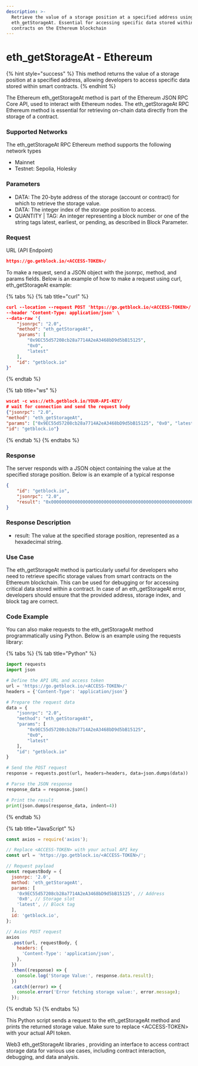 ```yaml
---
description: >-
  Retrieve the value of a storage position at a specified address using
  eth_getStorageAt. Essential for accessing specific data stored within smart
  contracts on the Ethereum blockchain
---
```


# eth\_getStorageAt - Ethereum

{% hint style="success" %}
This method returns the value of a storage position at a specified address, allowing developers to access specific data stored within smart contracts.
{% endhint %}

The Ethereum eth\_getStorageAt method is part of the Ethereum JSON RPC Core API, used to interact with Ethereum nodes. The eth\_getStorageAt RPC Ethereum method is essential for retrieving on-chain data directly from the storage of a contract.

### Supported Networks

The eth\_getStorageAt RPC Ethereum method supports the following network types

* Mainnet
* Testnet: Sepolia, Holesky

### Parameters

* DATA: The 20-byte address of the storage (account or contract) for which to retrieve the storage value.
* DATA: The integer index of the storage position to access.
* QUANTITY | TAG: An integer representing a block number or one of the string tags latest, earliest, or pending, as described in Block Parameter.

### Request&#x20;

URL (API Endpoint)

```json
https://go.getblock.io/<ACCESS-TOKEN>/
```

To make a request, send a JSON object with the jsonrpc, method, and params fields. Below is an example of how to make a request using curl, eth\_getStorageAt example:

{% tabs %}
{% tab title="curl" %}
```json
curl --location --request POST 'https://go.getblock.io/<ACCESS-TOKEN>/' \
--header 'Content-Type: application/json' \
--data-raw '{
    "jsonrpc": "2.0",
    "method": "eth_getStorageAt",
    "params": [
        "0x9EC55d57208cb28a7714A2eA3468bD9d5bB15125",
        "0x0",
        "latest"
    ],
    "id": "getblock.io"
}'
```
{% endtab %}

{% tab title="ws" %}
```json
wscat -c wss://eth.getblock.io/YOUR-API-KEY/ 
# wait for connection and send the request body 
{"jsonrpc": "2.0",
"method": "eth_getStorageAt",
"params": ["0x9EC55d57208cb28a7714A2eA3468bD9d5bB15125", "0x0", "latest"],
"id": "getblock.io"}
```
{% endtab %}
{% endtabs %}

### Response&#x20;

The server responds with a JSON object containing the value at the specified storage position. Below is an example of a typical response

```json
{
    "id": "getblock.io",
    "jsonrpc": "2.0",
    "result": "0x0000000000000000000000000000000000000000000000000000000000000000"
}
```

### Response Description

* result: The value at the specified storage position, represented as a hexadecimal string.

### Use Case

The eth\_getStorageAt method is particularly useful for developers who need to retrieve specific storage values from smart contracts on the Ethereum blockchain. This can be used for debugging or for accessing critical data stored within a contract. In case of an eth\_getStorageAt error, developers should ensure that the provided address, storage index, and block tag are correct.

### Code Example

You can also make requests to the eth\_getStorageAt method programmatically using Python. Below is an example using the requests library:

{% tabs %}
{% tab title="Python" %}
```python
import requests
import json

# Define the API URL and access token
url = 'https://go.getblock.io/<ACCESS-TOKEN>/'
headers = {'Content-Type': 'application/json'}

# Prepare the request data
data = {
    "jsonrpc": "2.0",
    "method": "eth_getStorageAt",
    "params": [
        "0x9EC55d57208cb28a7714A2eA3468bD9d5bB15125",
        "0x0",
        "latest"
    ],
    "id": "getblock.io"
}

# Send the POST request
response = requests.post(url, headers=headers, data=json.dumps(data))

# Parse the JSON response
response_data = response.json()

# Print the result
print(json.dumps(response_data, indent=4))

```
{% endtab %}

{% tab title="JavaScript" %}
```javascript
const axios = require('axios');

// Replace <ACCESS-TOKEN> with your actual API key
const url = 'https://go.getblock.io/<ACCESS-TOKEN>/';

// Request payload
const requestBody = {
  jsonrpc: '2.0',
  method: 'eth_getStorageAt',
  params: [
    '0x9EC55d57208cb28a7714A2eA3468bD9d5bB15125', // Address
    '0x0', // Storage slot
    'latest', // Block tag
  ],
  id: 'getblock.io',
};

// Axios POST request
axios
  .post(url, requestBody, {
    headers: {
      'Content-Type': 'application/json',
    },
  })
  .then((response) => {
    console.log('Storage Value:', response.data.result);
  })
  .catch((error) => {
    console.error('Error fetching storage value:', error.message);
  });

```
{% endtab %}
{% endtabs %}

This Python script sends a request to the eth\_getStorageAt method and prints the returned storage value. Make sure to replace \<ACCESS-TOKEN> with your actual API token.

Web3 eth\_getStorageAt libraries , providing an interface to access contract storage data for various use cases, including contract interaction, debugging, and data analysis.
